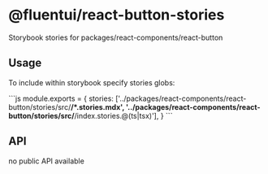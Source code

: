 # @fluentui/react-button-stories

Storybook stories for packages/react-components/react-button

## Usage

To include within storybook specify stories globs:

\`\`\`js
module.exports = {
stories: ['../packages/react-components/react-button/stories/src/**/*.stories.mdx', '../packages/react-components/react-button/stories/src/**/index.stories.@(ts|tsx)'],
}
\`\`\`

## API

no public API available
